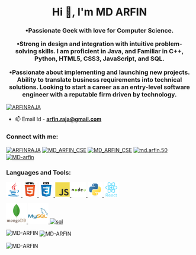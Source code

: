 <h1 align="center">Hi 👋, I'm MD ARFIN</h1>
<h3 align="center">•Passionate Geek with love for Computer Science.
  
 
  •Strong in design and integration with intuitive problem-solving skills. I am proficient in Java, and Familiar in C++, Python, HTML5, CSS3, JavaScript, and SQL. 
  
  •Passionate about implementing and launching new projects. Ability to translate business requirements into technical solutions. Looking to start a career as an          entry-level software engineer with a reputable firm driven by technology.</h3>


<p align="left"> <a href="https://twitter.com/@ArfinRaja" target="blank"><img src="https://img.shields.io/twitter/follow/ARFINRAJA?logo=twitter&style=for-the-badge" alt="ARFINRAJA" /></a> </p>

- 📫 Email Id - **arfin.raja@gmail.com**
<!-- ### 📫 How to reach me
- 👥 LinkedIn [@md-arfin-cse](https://www.linkedin.com/in/md-arfin-cse/)
- 🐦 Twitter: [@arfinraja](https://twitter.com/arfinraja)
- 🐦 Github:  [@md-arfin](https://github.com/MD-ARFIN)
- 🐦 Facebook: [@md.arfin.50](https://facebook.com/MD-ARFIN)
- 🐦 Instagram: [@md_arfin_cse](https://github.com/MD-ARFIN)
 -->
<h3 align="left">Connect with me:</h3>
<p align="left">
<a href="https://twitter.com/@ArfinRaja" target="blank"><img align="center" src="https://raw.githubusercontent.com/rahuldkjain/github-profile-readme-generator/master/src/images/icons/Social/twitter.svg" alt="ARFINRAJA" height="30" width="40" /></a>
<a href="https://www.linkedin.com/in/md-arfin-cse/" target="blank"><img align="center" src="https://raw.githubusercontent.com/rahuldkjain/github-profile-readme-generator/master/src/images/icons/Social/linked-in-alt.svg" alt="MD_ARFIN_CSE" height="30" width="40" /></a>
<a href="https://www.instagram.com/md_arfin_cse/" target="blank"><img align="center" src="https://raw.githubusercontent.com/rahuldkjain/github-profile-readme-generator/master/src/images/icons/Social/instagram.svg" alt="MD_ARFIN_CSE" height="30" width="40" /></a>
<a href="https://www.facebook.com/md.arfin.50/" target="blank"><img align="center" src="https://raw.githubusercontent.com/rahuldkjain/github-profile-readme-generator/master/src/images/icons/Social/facebook.svg" alt="md.arfin.50" height="30" width="40" /></a>
<a href="https://www.github.com/md-arfin/" target="blank"><img align="center" src="https://raw.githubusercontent.com/rahuldkjain/github-profile-readme-generator/master/src/images/icons/Social/github.svg" alt="MD-arfin" height="30" width="40"/></a>

</p>

<h3 align="left">Languages and Tools:</h3>
<p align="left"> <a href="https://www.java.com" target="_blank"> <img src="https://raw.githubusercontent.com/devicons/devicon/master/icons/java/java-original.svg" alt="java" width="40" height="40"/> </a> 
<a href="https://www.w3.org/html/" target="_blank"> <img src="https://raw.githubusercontent.com/devicons/devicon/master/icons/html5/html5-original-wordmark.svg" alt="html5" width="40" height="40"/> </a> 
<a href="https://www.w3schools.com/css/" target="_blank"> <img src="https://raw.githubusercontent.com/devicons/devicon/master/icons/css3/css3-original-wordmark.svg" alt="css3" width="40" height="40"/> </a> 
<a href="https://developer.mozilla.org/en-US/docs/Web/JavaScript" target="_blank"> <img src="https://raw.githubusercontent.com/devicons/devicon/master/icons/javascript/javascript-original.svg" alt="javascript" width="40" height="40"/> </a> <a href="https://nodejs.org" target="_blank"> <img src="https://raw.githubusercontent.com/devicons/devicon/master/icons/nodejs/nodejs-original-wordmark.svg" alt="nodejs" width="40" height="40"/> </a> <a href="https://www.python.org" target="_blank"> <img src="https://raw.githubusercontent.com/devicons/devicon/master/icons/python/python-original.svg" alt="python" width="40" height="40"/> </a> <a href="https://reactjs.org/" target="_blank"> <img src="https://raw.githubusercontent.com/devicons/devicon/master/icons/react/react-original-wordmark.svg" alt="react" width="40" height="40"/> </a> </p>
<a href="https://www.mongodb.com/" target="_blank"> <img src="https://raw.githubusercontent.com/devicons/devicon/master/icons/mongodb/mongodb-original-wordmark.svg" alt="mongodb" width="55" height="55"/> </a> 
<a href="https://www.mysql.com/" target="_blank"> <img src="https://raw.githubusercontent.com/devicons/devicon/master/icons/mysql/mysql-original-wordmark.svg" alt="mysql" width="55" height="55"/> </a> 
<a href="https://www.cplusplus.com/" target="_blank"> <img src="https://raw.githubusercontent.com/devicons/devicon/master/icons/cplusplus/cplusplus-original-wordmark.svg" alt="sql" width="55" height="55"/> </a> 

<p><img align="left" src="https://github-readme-stats.vercel.app/api/top-langs?username=MD-ARFIN&show_icons=true&locale=en&layout=compact" alt="MD-ARFIN" /></p>

<p>&nbsp;<img align="center" src="https://github-readme-stats.vercel.app/api?username=MD-ARFIN&show_icons=true&locale=en" alt="MD-ARFIN" /></p>

<p><img align="center" src="https://github-readme-streak-stats.herokuapp.com/?user=MD-ARFIN&" alt="MD-ARFIN" /></p>

